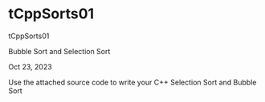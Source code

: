 # tCppSorts01
tCppSorts01

Bubble Sort and Selection Sort

Oct 23, 2023

Use the attached source code to write your C++ Selection Sort and Bubble Sort

